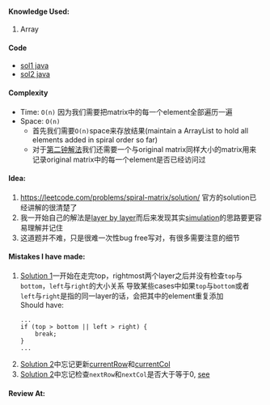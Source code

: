 #### Knowledge Used:
1. Array

#### Code
- [sol1 java](./Solution.java)
- [sol2 java](./Solution2.java)

#### Complexity
- Time: `O(n)` 因为我们需要把matrix中的每一个element全部遍历一遍
- Space: `O(n)`
    - 首先我们需要`O(n)`space来存放结果(maintain a ArrayList to hold all elements added in spiral order so far)
    - 对于[第二钟解法](./Solution2.java)我们还需要一个与original matrix同样大小的matrix用来记录original matrix中的每一个element是否已经访问过

#### Idea:
1. https://leetcode.com/problems/spiral-matrix/solution/ 官方的solution已经讲解的很清楚了
2. 我一开始自己的解法是[layer by layer](./Solution.java)而后来发现其实[simulation](./Solution2.java)的思路要更容易理解并记住
3. 这道题并不难，只是很难一次性bug free写对，有很多需要注意的细节

#### Mistakes I have made:
1. [Solution 1](./Solution.java)一开始在走完top，rightmost两个layer之后并没有检查`top`与`bottom`，`left`与`right`的大小关系
导致某些cases中如果`top`与`bottom`或者`left`与`right`是指的同一layer的话，会把其中的element重复添加  
Should have:
    ```
    ...
    if (top > bottom || left > right) {
        break;
    }
    ...
    ```
2. [Solution 2](./Solution2.java)中忘记更新[currentRow](./Solution2.java#L69)和[currentCol](./Solution2.java#L70)
3. [Solution 2](./Solution2.java)中忘记检查`nextRow`和`nextCol`是否大于等于0,
[see](./Solution2.java#L64)
#### Review At:
